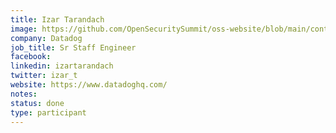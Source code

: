 ```yaml
---
title: Izar Tarandach
image: https://github.com/OpenSecuritySummit/oss-website/blob/main/content/participant/images/izar.jpg?raw=true
company: Datadog
job_title: Sr Staff Engineer 
facebook:
linkedin: izartarandach
twitter: izar_t
website: https://www.datadoghq.com/
notes:
status: done
type: participant
---
```

